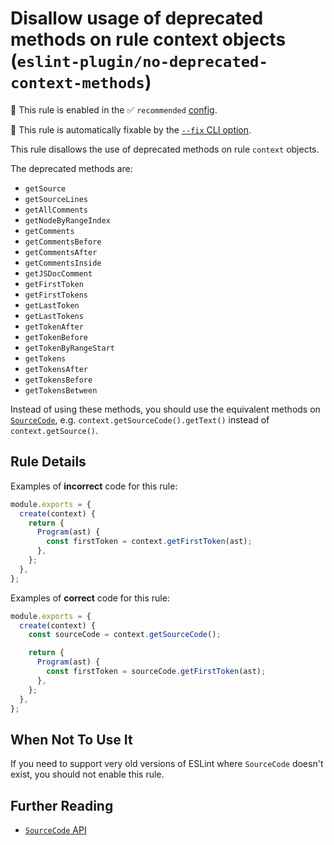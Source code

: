 # Disallow usage of deprecated methods on rule context objects (`eslint-plugin/no-deprecated-context-methods`)

💼 This rule is enabled in the ✅ `recommended` [config](https://github.com/eslint-community/eslint-plugin-eslint-plugin#presets).

🔧 This rule is automatically fixable by the [`--fix` CLI option](https://eslint.org/docs/latest/user-guide/command-line-interface#--fix).

<!-- end auto-generated rule header -->

This rule disallows the use of deprecated methods on rule `context` objects.

The deprecated methods are:

- `getSource`
- `getSourceLines`
- `getAllComments`
- `getNodeByRangeIndex`
- `getComments`
- `getCommentsBefore`
- `getCommentsAfter`
- `getCommentsInside`
- `getJSDocComment`
- `getFirstToken`
- `getFirstTokens`
- `getLastToken`
- `getLastTokens`
- `getTokenAfter`
- `getTokenBefore`
- `getTokenByRangeStart`
- `getTokens`
- `getTokensAfter`
- `getTokensBefore`
- `getTokensBetween`

Instead of using these methods, you should use the equivalent methods on [`SourceCode`](https://eslint.org/docs/developer-guide/working-with-rules#contextgetsourcecode), e.g. `context.getSourceCode().getText()` instead of `context.getSource()`.

## Rule Details

Examples of **incorrect** code for this rule:

```js
module.exports = {
  create(context) {
    return {
      Program(ast) {
        const firstToken = context.getFirstToken(ast);
      },
    };
  },
};
```

Examples of **correct** code for this rule:

```js
module.exports = {
  create(context) {
    const sourceCode = context.getSourceCode();

    return {
      Program(ast) {
        const firstToken = sourceCode.getFirstToken(ast);
      },
    };
  },
};
```

## When Not To Use It

If you need to support very old versions of ESLint where `SourceCode` doesn't exist, you should not enable this rule.

## Further Reading

- [`SourceCode` API](https://eslint.org/docs/developer-guide/working-with-rules#contextgetsourcecode)
